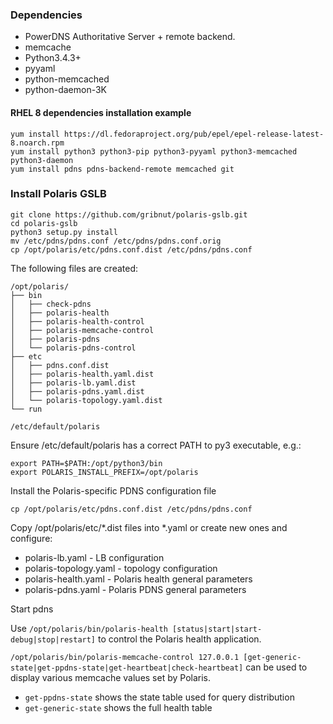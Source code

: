 ### Dependencies

- PowerDNS Authoritative Server + remote backend.
- memcache
- Python3.4.3+
- pyyaml
- python-memcached
- python-daemon-3K

#### RHEL 8 dependencies installation example
```
yum install https://dl.fedoraproject.org/pub/epel/epel-release-latest-8.noarch.rpm
yum install python3 python3-pip python3-pyyaml python3-memcached python3-daemon
yum install pdns pdns-backend-remote memcached git
```

### Install Polaris GSLB
```shell
git clone https://github.com/gribnut/polaris-gslb.git
cd polaris-gslb
python3 setup.py install
mv /etc/pdns/pdns.conf /etc/pdns/pdns.conf.orig
cp /opt/polaris/etc/pdns.conf.dist /etc/pdns/pdns.conf
```

The following files are created:
```
/opt/polaris/
├── bin
│   ├── check-pdns
│   ├── polaris-health
│   ├── polaris-health-control
│   ├── polaris-memcache-control
│   ├── polaris-pdns
│   └── polaris-pdns-control
├── etc
│   ├── pdns.conf.dist
│   ├── polaris-health.yaml.dist
│   ├── polaris-lb.yaml.dist
│   ├── polaris-pdns.yaml.dist
│   └── polaris-topology.yaml.dist
└── run

/etc/default/polaris
```

Ensure /etc/default/polaris has a correct PATH to py3 executable, e.g.:
```shell
export PATH=$PATH:/opt/python3/bin
export POLARIS_INSTALL_PREFIX=/opt/polaris
```

Install the Polaris-specific PDNS configuration file
```shell
cp /opt/polaris/etc/pdns.conf.dist /etc/pdns/pdns.conf
```

Copy /opt/polaris/etc/*.dist files into *.yaml or create new ones and configure:

- polaris-lb.yaml - LB configuration
- polaris-topology.yaml - topology configuration
- polaris-health.yaml - Polaris health general parameters
- polaris-pdns.yaml - Polaris PDNS general parameters

Start pdns

Use `/opt/polaris/bin/polaris-health [status|start|start-debug|stop|restart]` to control the Polaris health application.

`/opt/polaris/bin/polaris-memcache-control 127.0.0.1 [get-generic-state|get-ppdns-state|get-heartbeat|check-heartbeat]` can be used to display various memcache values set by Polaris.
* `get-ppdns-state` shows the state table used for query distribution
* `get-generic-state` shows the full health table
